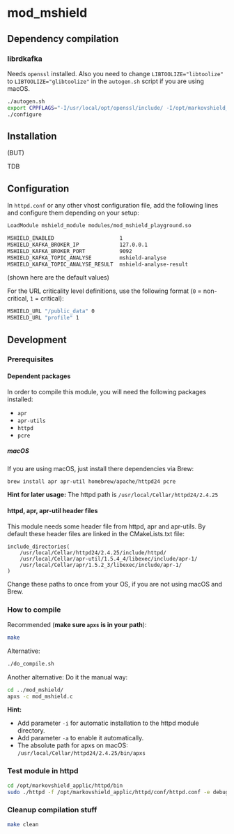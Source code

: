 # mod_mshield

## Dependency compilation
### librdkafka
Needs `openssl` installed. Also you need to change `LIBTOOLIZE="libtoolize"` to `LIBTOOLIZE="glibtoolize"` in the `autogen.sh` script if you are using macOS.
```bash
./autogen.sh
export CPPFLAGS="-I/usr/local/opt/openssl/include/ -I/opt/markovshield_applic/apr-1.5.2/include/apr-1/ -I/opt/markovshield_applic/apr-util-1.5.4/include/apr-1/"
./configure
```

## Installation
(BUT)

TDB

## Configuration

In `httpd.conf` or any other vhost configuration file, add the following lines and configure them depending on your setup:
```bash
LoadModule mshield_module modules/mod_mshield_playground.so

MSHIELD_ENABLED                     1
MSHIELD_KAFKA_BROKER_IP             127.0.0.1
MSHIELD_KAFKA_BROKER_PORT           9092
MSHIELD_KAFKA_TOPIC_ANALYSE         mshield-analyse
MSHIELD_KAFKA_TOPIC_ANALYSE_RESULT  mshield-analyse-result
```
(shown here are the default values)

For the URL criticality level definitions, use the following format (`0` = non-critical, `1` = critical): 
```bash
MSHIELD_URL "/public_data" 0
MSHIELD_URL "profile" 1
```

## Development

### Prerequisites

#### Dependent packages
In order to compile this module, you will need the following packages installed:

* `apr`
* `apr-utils`
* `httpd`
* `pcre`

##### macOS
If you are using macOS, just install there dependencies via Brew:
```bash
brew install apr apr-util homebrew/apache/httpd24 pcre
```
**Hint for later usage:** The httpd path is `/usr/local/Cellar/httpd24/2.4.25`

#### httpd, apr, apr-util header files
This module needs some header file from httpd, apr and apr-utils. By default these header files are linked in the CMakeLists.txt file:
```
include_directories(
    /usr/local/Cellar/httpd24/2.4.25/include/httpd/ 
    /usr/local/Cellar/apr-util/1.5.4_4/libexec/include/apr-1/ 
    /usr/local/Cellar/apr/1.5.2_3/libexec/include/apr-1/
)
```
Change these paths to once from your OS, if you are not using macOS and Brew.

### How to compile
Recommended (**make sure `apxs` is in your path**):
```bash
make
```

Alternative:
```bash
./do_compile.sh
```

Another alternative: Do it the manual way:
```bash
cd ../mod_mshield/
apxs -c mod_mshield.c
```
**Hint:** 
* Add parameter `-i` for automatic installation to the httpd module directory.
* Add parameter `-a` to enable it automatically.
* The absolute path for apxs on macOS: `/usr/local/Cellar/httpd24/2.4.25/bin/apxs`

### Test module in httpd
```bash
cd /opt/markovshield_applic/httpd/bin
sudo ./httpd -f /opt/markovshield_applic/httpd/conf/httpd.conf -e debug -DFOREGROUND
```

### Cleanup compilation stuff
```bash
make clean
```
